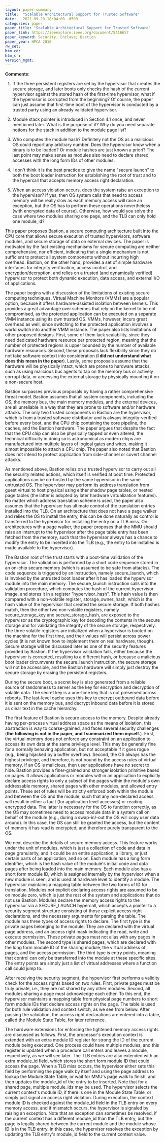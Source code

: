 ```yaml
---
layout: paper-summary
title:  "Scalable Architectural Support for Trusted Software"
date:   2021-09-20 18:04:00 -0500
categories: paper
paper_title: "Scalable Architectural Support for Trusted Software"
paper_link: https://ieeexplore.ieee.org/document/5416657
paper_keyword: Security; Enclave; Bastion
paper_year: HPCA 2010
rw_set:
htm_cd:
htm_cr:
version_mgmt:
--- 
```


**Comments:**

1. If the three persistent registers are set by the hypervisor that creates the secure storage, and later boots
   only checks the hash of the current hypervisor against the stored hash of the first-time hypervisor, 
   what if the hypervisor is corrupted from the beginning?
   Of course, the paper can just assume that first-time boot of the hypervisor is conducted by a trusted party
   using an already validated hypervisor.

2. Module stack pointer is introduced in Section 4.1 once, and never mentioned later. What is the purpose of it?
   Why do you need separate notions for the stack in addition to the module page list?

3. Who computes the module hash? Definitely not the OS as a malicious OS could report any arbitrary number.
   Does the hypervisor know when a binary is to be loaded? Or module hashes are just known a priori?
   The last point may make sense as modules also need to declare shared accesses with the long form IDs of
   other modules.

4. I don't think it is the best practice to give the name "secure launch" to both the boot loader instruction
   for establishing the root of trust and to the hypercall that accepts memory access right declaration.

5. When an access violation occurs, does the system raise an exception to the hypervisor?
   If yes, then OS system calls that need to access memory will be really slow as each memory access will raise an
   exception, but the OS has to perform these operations nevertheless (with encrypted data of course).
   Otherwise, how would you solve the case where two modules sharing one page, and the TLB can only hold one 
   module\_id?

This paper proposes Bastion, a secure computing architecture built into the CPU core that allows secure execution
of trusted hypervisors, software modules, and secure storage of data on external devices. 
The paper is motivated by the fact existing mechanisms for secure computing are neither comprehensive, nor efficient,
indicating that a single mechanism is not sufficient to protect all system components without incurring high
overhead. Bastion, on the other hand, provides a set of simple hardware interfaces for integrity verification, access 
control, and encryption/decryption, and relies on a trusted (and dynamically verified) hypervisor to protect 
both dynamic execution, data access, and external I/O of applications.

The paper begins with a discussion of the limitations of existing secure computing techniques. Virtual Machine Monitors
(VMMs) are a popular option, because it offers hardware-assisted isolation between kernels. This provides a great 
advantage over schemes that rely on the kernel to be not compromised, as the protected application can be 
executed on a separate VMM instance using its own trusted OS. VMMs, however, incurs great overhead as well, since 
switching to the protected application involves a world switch into another VMM instance.
The paper also lists limitations of other proposed designs. First, some of them lack scalability, since they 
need dedicated hardware resource per protected region, meaning that the number of protected regions is upper bounded
by the number of available hardware resources. 
Second, these proposals lack flexibility since they do not take software context into consideration (**I did not 
understand what does this mean in the paper**). 
Lastly, some proposals assume that the hardware will be physically intact, which are prone to hardware attacks,
such as using malicious bus agents to tap on the memory bus or actively corrupt data, or accessing the external
storage by physically mounting it on a non-secure host.

Bastion surpasses previous proposals by having a rather comprehensive threat model. Bastion assumes that all system
components, including the OS, the memory bus, the main memory modules, and the external devices, are all unreliable
in a way that they are prone to software and/or hardware attacks. The only two trusted components in Bastion are the 
hypervisor, which is from a trusted software distributor and is always integrity-verified before every boot, and 
the CPU chip containing the core pipeline, the caches, and the Bastion hardware.
The paper argues that despite the fact that the CPU chip can also be physically tapped or even altered, the technical
difficulty in doing so is astronomical as modern chips are manufactured into multiple layers of logical gates and 
wires, making it almost impossible to attach a CPU chip.
The paper also noted that Bastion does not intend to protect application from side-channel or covert channel attacks.

As mentioned above, Bastion relies on a trusted hypervisor to carry out all the security related actions, which itself
is verified at boot time. Protected applications can be co-hosted by the same hypervisor in the same untrusted OS.
The hypervisor may perform its address translation from guest virtual to host physical using either shadow page
tables, or nested page tables (the latter is adopted by later hardware virtualization features).
No matter which address translation scheme is used, the paper also assumes that the hypervisor has ultimate control
of the translation entries installed into the TLB. On an architecture that does not have a page walker and relies the
OS to install the entry, this can be done naturally as control is transferred to the hypervisor for installing the entry
on a TLB miss. On architectures with a page walker, the paper proposes that the MMU should raise an interrupt to the
hypervisor after the page table entry has been fetched from the memory, such that the hypervisor always has a 
chance to modify the entry to be inserted into the TLB (e.g., the entry to be installed is made available to the 
hypervisor).

The Bastion root of the trust starts with a boot-time validation of the hypervisor. The validation is performed by a 
short code sequence stored in an on-chip secure memory (which is assumed to be safe from attacks). The 
code sequence is triggered by an instruction, namely secure\_launch, which is invoked by the untrusted boot loader
after it has loaded the hypervisor module into the main memory.
The secure\_launch instruction calls into the validation procedure, which computes the hash of the current hypervisor
image, and stores it in a register "hypervisor_hash". This hash value is then compared with a non-volatile register,
storage\_owner\_hash, which is the hash value of the hypervisor that created the secure storage.
If both hashes match, then the other two non-volatile registers, namely secure\_storage\_key and secure\_storage\_hash,
are exposed to the hypervisor as the cryptographic key for decoding the contents in the secure storage and for 
validating the integrity of the secure storage, respectively.
The three volatile registers are initialized when a hypervisor is booted on the machine for the first time, and 
their values will persist across power cycles (it is not known how to implement them on real hardware, though).
Secure storage will be discussed later as one of the security features provided by Bastion.
If the hypervisor validation fails, either because the hypervisor is corrupted, resulting to a different hash, or
because a malicious boot loader circumvents the secure\_launch instruction, the secure storage will not be 
accessible, and the Bastion hardware will simply just destroy the secure storage by erasing the persistent registers.

During the secure boot, a secret key is also generated from a reliable source of randomness to server as the key 
for encryption and decryption of volatile data. The secret key is a one-time key that is not preserved across reboots.
The last-level cache uses this key to encrypt outbound data before it is sent on the memory bus, and decrypt 
inbound data before it is stored as clear text in the cache hierarchy. 

The first feature of Bastion is secure access to the memory. Despite already having per-process virtual address space
as the means of isolation, this abstraction is way to coarse-grained, and faces several security challenges
(**the following is not in the paper, and I summarized them myself.**). 
First, the virtual memory does not enforce any constraint on an application to access its own data at the same 
privilege level. This may be generally fine for a normally behaving application, but not acceptable if it goes rogue
(e.g., being hijacked by a buffer overflow).
Second, the OS always has the highest privilege, and therefore, is not bound by the access rules of virtual memory.
If an OS is malicious, then user applications have no secret to hide.
Bastion provides a finer-grained and stronger isolation primitive based on pages. It allows applications or 
modules within an application to explicitly declare access rights to only a subset of the pages within the module's 
own addressable memory, shared pages with other modules, and allowed entry points. 
These set of rules will be strictly enforced both within the module and between the OS and the module, such that any
non-declared access will result in either a fault (for application level accesses) or reading encrypted data.
The latter is necessary for the OS to function correctly, as the OS may sometimes need to access module data in
a system call on behalf of the module (e.g., during a swap-in/-out the OS will copy user data around). In this case, 
the OS can still be granted the access, but the content of memory it has read is encrypted, and therefore purely 
transparent to the OS.

We next describe the details of secure memory access. This feature works under the unit of modules, which is just a 
collection of code and data in page granularity, and it could be an entire application, a library, or just certain 
parts of an application, and so on. 
Each module has a long form identifier, which is the hash value of the module's initial code and data pages after being 
loaded into the main memory. 
Each module also has a short form module ID, which is assigned internally by the hypervisor when a new module is seen,
and is used at hardware level to identify a module. The hypervisor maintains a mapping table between the two forms
of ID for translation.
Modules not explicit declaring access rights are assumed to be on module zero, which is just the rest of the system
and applications that do not use Bastion.
Modules declare the memory access rights to the hypervisor via a SECURE\_LAUNCH hypercall, which accepts a pointer to
a security segment structure consisting of those explicit access right declarations, and the necessary arguments for
parsing the table. 
The module has three types of access rights to declare. The first type is the private pages belonging to the module.
They are declared with the virtual page address, and an access right mask indicating the read, write and execute 
permission. These private pages must not alias with any pages in other modules.
The second type is shared pages, which are declared with the long form module ID of the sharing module, the virtual
address of pages, and the access permission. 
The third type is entry points, meaning that control can only be transferred into the module at these specific sites.
The entry points are simply just a list of virtual addresses where a function call could jump to.

After receiving the security segment, the hypervisor first performs a validity check for the access rights based on 
two rules. First, private pages must be truly private, i.e., they are not shared by any other modules.
Second, all modules sharing a page must acknowledge each other. 
To this end, the hypervisor maintains a mapping table from physical page numbers to short form module IDs that 
declare access rights on the page. The table is used for both rule validation and context switch, as we see from below.
After passing the validation, the access right declarations are entered into a table, called the Module State Table,
for later reference.

The hardware extensions for enforcing the tightened memory access rights are discussed as follows. 
First, the processor's execution context is extended with an extra module ID register for strong the ID of the
current module being executed. One process could have multiple modules, and this register is updated when a 
procedure call enters and leaves a module, respectively, as we will see later. 
The TLB entries are also extended with an extra module\_id field, which stores the short form module ID that 
could access the page. 
When a TLB miss occurs, the hypervisor either sets this field by performing the page walk by itself and using 
the page address to lookup the Module State Table, or wait for MMU's page walk to finish, and then updates the 
module\_id of the entry to be inserted. 
Note that for a shared page, multiple module\_ids may be used. The hypervisor selects the current context's module ID,
if there is one in the Module State Table, or simply just signal an access right violation.
During execution, the context module ID is checked against the module\_id field in the TLB entry on every memory access,
and if mismatch occurs, the hypervisor is signaled by raising an exception.
Note that an exception can sometimes be resolved, if the current context has a different module\_id than the TLB entry,
but the page is legally shared between the current module and the module whose ID is in the TLB entry.
In this case, the hypervisor resolves the exception by updating the TLB entry's module\_id field to the current 
context value.



